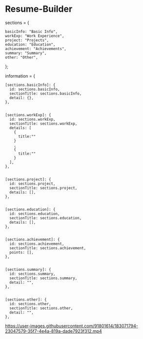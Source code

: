 # Resume-Builder


sections = {


    basicInfo: "Basic Info",
    workExp: "Work Experience",
    project: "Projects",
    education: "Education",
    achievement: "Achievements",
    summary: "Summary",
    other: "Other",
  };
  
  
  information = {
  
  
    [sections.basicInfo]: {
      id: sections.basicInfo,
      sectionTitle: sections.basicInfo,
      detail: {},
    },
    
    
    [sections.workExp]: {
      id: sections.workExp,
      sectionTitle: sections.workExp,
      details: [
        {
          title:""
        }
        ,
        {
          title:""
        }
      ],
    },
    
    
    [sections.project]: {
      id: sections.project,
      sectionTitle: sections.project,
      details: [],
    },
    
    
    [sections.education]: {
      id: sections.education,
      sectionTitle: sections.education,
      details: [],
    },
    
    
    [sections.achievement]: {
      id: sections.achievement,
      sectionTitle: sections.achievement,
      points: [],
    },
    
    
    [sections.summary]: {
      id: sections.summary,
      sectionTitle: sections.summary,
      detail: "",
    },
    
    
    [sections.other]: {
      id: sections.other,
      sectionTitle: sections.other,
      detail: "",
    },


https://user-images.githubusercontent.com/91801614/183071794-23047579-35f7-4e4a-819a-dade7923f312.mp4

